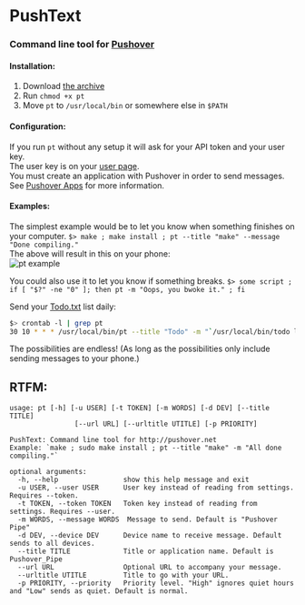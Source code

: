 # PushText
### Command line tool for [Pushover](http://pushover.net)  
#### Installation:
1. Download [the archive](https://github.com/robotmachine/PushText/tarball/master)  
2. Run `chmod +x pt`
3. Move `pt` to `/usr/local/bin` or somewhere else in `$PATH`

#### Configuration:

If you run `pt` without any setup it will ask for your API token and your user key.  
The user key is on your [user page](http://pushover.net).  
You must create an application with Pushover in order to send messages.  
See [Pushover Apps](https://pushover.net/apps) for more information.  

#### Examples:

The simplest example would be to let you know when something finishes on your computer.
`$> make ; make install ; pt --title "make" --message "Done compiling."`  
The above will result in this on your phone:  
![pt example](http://mlkshk.com/r/L2TK.jpg "pt example")

You could also use it to let you know if something breaks.
`$> some script ; if [ "$?" -ne "0" ]; then pt -m "Oops, you bwoke it." ; fi`

Send your [Todo.txt](https://github.com/ginatrapani/todo.txt-cli) list daily:
```bash
$> crontab -l | grep pt
30 10 * * * /usr/local/bin/pt --title "Todo" -m "`/usr/local/bin/todo ls`" -d iphone
```
  
The possibilities are endless! (As long as the possibilities only include sending messages to your phone.)  

RTFM:
-----
```
usage: pt [-h] [-u USER] [-t TOKEN] [-m WORDS] [-d DEV] [--title TITLE]  
                [--url URL] [--urltitle UTITLE] [-p PRIORITY]  
  
PushText: Command line tool for http://pushover.net
Example: `make ; sudo make install ; pt --title "make" -m "All done  
compiling."`  
  
optional arguments:   
  -h, --help            	show this help message and exit  
  -u USER, --user USER  	User key instead of reading from settings. Requires --token.  
  -t TOKEN, --token TOKEN 	Token key instead of reading from settings. Requires --user.  
  -m WORDS, --message WORDS	 Message to send. Default is "Pushover Pipe"  
  -d DEV, --device DEV  	Device name to receive message. Default sends to all devices.  
  --title TITLE         	Title or application name. Default is Pushover_Pipe  
  --url URL             	Optional URL to accompany your message.  
  --urltitle UTITLE     	Title to go with your URL.  
  -p PRIORITY, --priority	Priority level. "High" ignores quiet hours and "Low" sends as quiet. Default is normal.  
```

